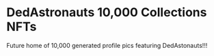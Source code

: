 # DedAstronauts 10,000 Collections NFTs

Future home of 10,000 generated profile pics featuring DedAstonauts!!!
